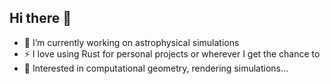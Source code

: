 ## Hi there 👋

- 🔭 I’m currently working on astrophysical simulations
- ⚡ I love using Rust for personal projects or wherever I get the chance to
- 🤔 Interested in computational geometry, rendering simulations...

<!--
**yuyttenhove/yuyttenhove** is a ✨ _special_ ✨ repository because its `README.md` (this file) appears on your GitHub profile.

Here are some ideas to get you started:

- 🔭 I’m currently working on ...
- 🌱 I’m currently learning ...
- 👯 I’m looking to collaborate on ...
- 🤔 I’m looking for help with ...
- 💬 Ask me about ...
- 📫 How to reach me: ...
- 😄 Pronouns: ...
- ⚡ Fun fact: ...
-->
